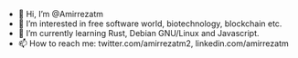 - 👋 Hi, I’m @Amirrezatm
- 👀 I’m interested in free software world, biotechnology, blockchain etc.
- 🌱 I’m currently learning Rust, Debian GNU/Linux and Javascript.
- 📫 How to reach me: twitter.com/amirrezatm2, linkedin.com/amirrezatm
